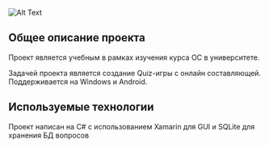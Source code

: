 ![Alt Text](https://i.imgur.com/WOaF7k3.png)
## Общее описание проекта
Проект является учебным в рамках изучения курса ОС в университете.

Задачей проекта является создание Quiz-игры с онлайн составляющей. Поддерживается на Windows и Android.

## Используемые технологии
Проект написан на C# с использованием Xamarin для GUI и SQLite для хранения БД вопросов
